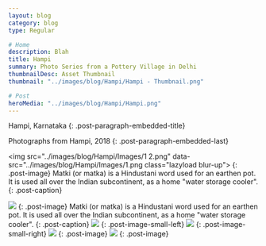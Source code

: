 ```yaml
---
layout: blog
category: blog
type: Regular

# Home
description: Blah
title: Hampi
summary: Photo Series from a Pottery Village in Delhi
thumbnailDesc: Asset Thumbnail
thumbnail: "../images/blog/Hampi/Hampi - Thumbnail.png"

# Post
heroMedia: "../images/blog/Hampi/Hampi.png"
---
```


Hampi, Karnataka
{: .post-paragraph-embedded-title}

Photographs from Hampi, 2018
{: .post-paragraph-embedded-last}




<img src="../images/blog/Hampi/Images/1 2.png" data-src="../images/blog/Hampi/Images/1.png class="lazyload blur-up">
{: .post-image} 
Matki (or matka) is a Hindustani word used for an earthen pot. It is used all over the Indian subcontinent, as a home "water storage cooler".
{: .post-caption}

<img src="../images/blog/Hampi/Images/2 2.png" data-src="../images/blog/Hampi/Images/2.png" class="lazyload blur-up">
{: .post-image} 
Matki (or matka) is a Hindustani word used for an earthen pot. It is used all over the Indian subcontinent, as a home "water storage cooler".
{: .post-caption}

<img src="../images/blog/Hampi/Images/3 2.png" data-src="../images/blog/Hampi/Images/3.png" class="lazyload blur-up">
{: .post-image-small-left}

<img src="../images/blog/Hampi/Images/4 2.png" data-src="../images/blog/Hampi/Images/4.png" class="lazyload blur-up">
{: .post-image-small-right}

<img src="../images/blog/Hampi/Images/5 2.png" data-src="../images/blog/Hampi/Images/5.png" class="lazyload blur-up">
{: .post-image} 

<img src="../images/blog/Hampi/Images/6 2.png" data-src="../images/blog/Hampi/Images/6.png" class="lazyload blur-up">
{: .post-image} 



















